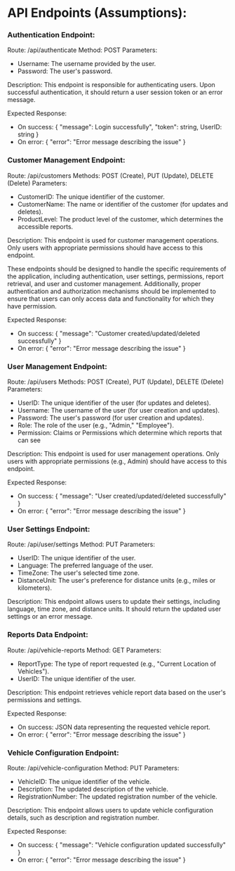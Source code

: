 # API Endpoints (Assumptions):

### Authentication Endpoint:

Route: /api/authenticate
Method: POST
Parameters:

- Username: The username provided by the user.
- Password: The user's password.

Description: This endpoint is responsible for authenticating users. Upon successful authentication, it should return a user session token or an error message.

Expected Response:

- On success: { "message": Login successfully", "token": string, UserID: string }
- On error: { "error": "Error message describing the issue" }

### Customer Management Endpoint:

Route: /api/customers
Methods: POST (Create), PUT (Update), DELETE (Delete)
Parameters:

- CustomerID: The unique identifier of the customer.
- CustomerName: The name or identifier of the customer (for updates and deletes).
- ProductLevel: The product level of the customer, which determines the accessible reports.

Description: This endpoint is used for customer management operations. Only users with appropriate permissions should have access to this endpoint.

These endpoints should be designed to handle the specific requirements of the application, including authentication, user settings, permissions, report retrieval, and user and customer management. Additionally, proper authentication and authorization mechanisms should be implemented to ensure that users can only access data and functionality for which they have permission.

Expected Response:

- On success: { "message": "Customer created/updated/deleted successfully" }
- On error: { "error": "Error message describing the issue" }

### User Management Endpoint:

Route: /api/users
Methods: POST (Create), PUT (Update), DELETE (Delete)
Parameters:

- UserID: The unique identifier of the user (for updates and deletes).
- Username: The username of the user (for user creation and updates).
- Password: The user's password (for user creation and updates).
- Role: The role of the user (e.g., "Admin," "Employee").
- Permission: Claims or Permissions which determine which reports that can see

Description: This endpoint is used for user management operations. Only users with appropriate permissions (e.g., Admin) should have access to this endpoint.

Expected Response:

- On success: { "message": "User created/updated/deleted successfully" }
- On error: { "error": "Error message describing the issue" }

### User Settings Endpoint:

Route: /api/user/settings
Method: PUT
Parameters:

- UserID: The unique identifier of the user.
- Language: The preferred language of the user.
- TimeZone: The user's selected time zone.
- DistanceUnit: The user's preference for distance units (e.g., miles or kilometers).

Description: This endpoint allows users to update their settings, including language, time zone, and distance units. It should return the updated user settings or an error message.

### Reports Data Endpoint:

Route: /api/vehicle-reports
Method: GET
Parameters:

- ReportType: The type of report requested (e.g., "Current Location of Vehicles").
- UserID: The unique identifier of the user.

Description: This endpoint retrieves vehicle report data based on the user's permissions and settings.

Expected Response:

- On success: JSON data representing the requested vehicle report.
- On error: { "error": "Error message describing the issue" }

### Vehicle Configuration Endpoint:

Route: /api/vehicle-configuration
Method: PUT
Parameters:

- VehicleID: The unique identifier of the vehicle.
- Description: The updated description of the vehicle.
- RegistrationNumber: The updated registration number of the vehicle.

Description: This endpoint allows users to update vehicle configuration details, such as description and registration number.

Expected Response:

- On success: { "message": "Vehicle configuration updated successfully" }
- On error: { "error": "Error message describing the issue" }
